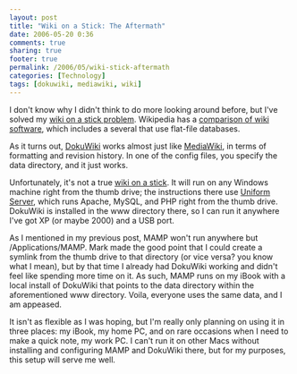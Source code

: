 ```yaml
---
layout: post
title: "Wiki on a Stick: The Aftermath"
date: 2006-05-20 0:36
comments: true
sharing: true
footer: true
permalink: /2006/05/wiki-stick-aftermath
categories: [Technology]
tags: [dokuwiki, mediawiki, wiki]
---
```

I don't know why I didn't think to do more looking around before, but I've solved my <a href="/2006/05/shared-mysql">wiki on a stick problem</a>.  Wikipedia has a <a href="http://en.wikipedia.org/wiki/Comparison_of_wiki_software">comparison of wiki software</a>, which includes a several that use flat-file databases.

As it turns out, <a href="http://wiki.splitbrain.org/wiki:dokuwiki">DokuWiki</a> works almost just like <a href="http://www.mediawiki.org/wiki/MediaWiki">MediaWiki</a>, in terms of formatting and revision history.  In one of the config files, you specify the data directory, and it just works.

Unfortunately, it's not a true <a href="http://meta.wikimedia.org/wiki/Wiki_on_a_stick">wiki on a stick</a>.  It will run on any Windows machine right from the thumb drive; the instructions there use <a href="http://sourceforge.net/projects/miniserver/">Uniform Server</a>, which runs Apache, MySQL, and PHP right from the thumb drive.  DokuWiki is installed in the www directory there, so I can run it anywhere I've got XP (or maybe 2000) and a USB port.

As I mentioned in my previous post, MAMP won't run anywhere but /Applications/MAMP.  Mark made the good point that I could create a symlink from the thumb drive to that directory (or vice versa? you know what I mean), but by that time I already had DokuWiki working and didn't feel like spending more time on it.  As such, MAMP runs on my iBook with a local install of DokuWiki that points to the data directory within the aforementioned www directory.  Voila, everyone uses the same data, and I am appeased.

It isn't as flexible as I was hoping, but I'm really only planning on using it in three places: my iBook, my home PC, and on rare occasions when I need to make a quick note, my work PC.  I can't run it on other Macs without installing and configuring MAMP and DokuWiki there, but for my purposes, this setup will serve me well.
